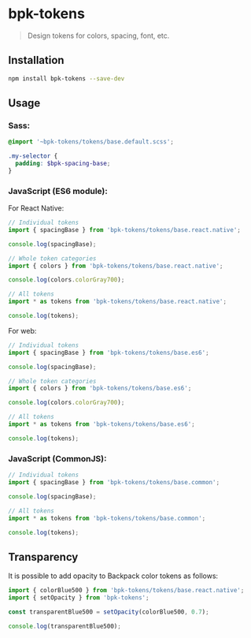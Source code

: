# bpk-tokens

> Design tokens for colors, spacing, font, etc.

## Installation

```sh
npm install bpk-tokens --save-dev
```

## Usage

### Sass:

```scss
@import '~bpk-tokens/tokens/base.default.scss';

.my-selector {
  padding: $bpk-spacing-base;
}
```

### JavaScript (ES6 module):

For React Native:

```js
// Individual tokens
import { spacingBase } from 'bpk-tokens/tokens/base.react.native';

console.log(spacingBase);

// Whole token categories
import { colors } from 'bpk-tokens/tokens/base.react.native';

console.log(colors.colorGray700);

// All tokens
import * as tokens from 'bpk-tokens/tokens/base.react.native';

console.log(tokens);
```

For web:

```js
// Individual tokens
import { spacingBase } from 'bpk-tokens/tokens/base.es6';

console.log(spacingBase);

// Whole token categories
import { colors } from 'bpk-tokens/tokens/base.es6';

console.log(colors.colorGray700);

// All tokens
import * as tokens from 'bpk-tokens/tokens/base.es6';

console.log(tokens);
```

### JavaScript (CommonJS):

```js
// Individual tokens
import { spacingBase } from 'bpk-tokens/tokens/base.common';

console.log(spacingBase);

// All tokens
import * as tokens from 'bpk-tokens/tokens/base.common';

console.log(tokens);
```

## Transparency

It is possible to add opacity to Backpack color tokens as follows:

```js
import { colorBlue500 } from 'bpk-tokens/tokens/base.react.native';
import { setOpacity } from 'bpk-tokens';

const transparentBlue500 = setOpacity(colorBlue500, 0.7);

console.log(transparentBlue500);
```
